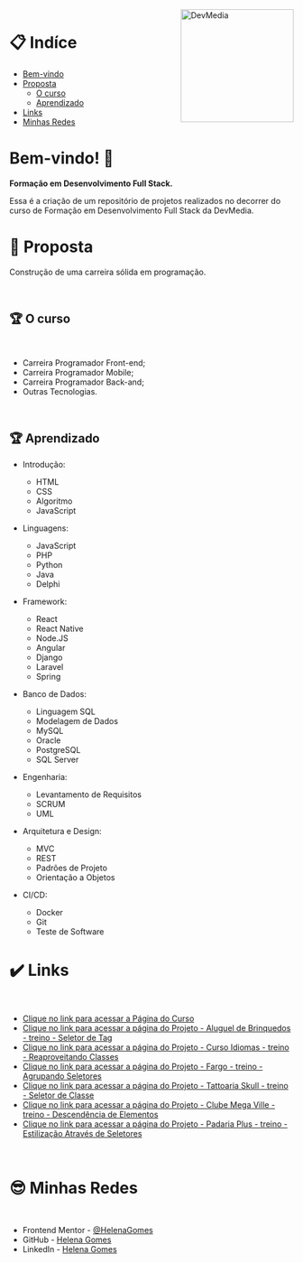 <div>
  <img align="right" src="https://user-images.githubusercontent.com/94927107/202265955-b983bdc4-6acb-4e5a-912a-8120835cb493.jpg" alt="DevMedia" width="200px">
</div>

# 📋 Indíce

- [Bem-vindo](#id01)
- [Proposta](#id02)
  - [O curso](#id02.1)
  - [Aprendizado](#id03.1)
- [Links](#id04)
- [Minhas Redes](#id09)

# Bem-vindo! 👋 <a name="id01"></a>

**Formação em Desenvolvimento Full Stack.**

Essa é a criação de um repositório de projetos realizados no decorrer do curso de Formação em Desenvolvimento Full Stack da DevMedia.

# 🚀 Proposta <a name="id02"></a>

Construção de uma carreira sólida em programação. 

<br />

## :trophy: O curso <a name="id02.1"></a>

<br />

- Carreira Programador Front-end;
- Carreira Programador Mobile;
- Carreira Programador Back-and;
- Outras Tecnologias.

<br />

## :trophy: Aprendizado <a name="id03.1"></a>

- Introdução: 
  - HTML
  - CSS
  - Algoritmo
  - JavaScript

- Linguagens: 
  - JavaScript
  - PHP
  - Python
  - Java
  - Delphi

- Framework: 
  - React
  - React Native
  - Node.JS
  - Angular
  - Django
  - Laravel
  - Spring

- Banco de Dados: 
  - Linguagem SQL
  - Modelagem de Dados
  - MySQL
  - Oracle
  - PostgreSQL
  - SQL Server

- Engenharia: 
  - Levantamento de Requisitos
  - SCRUM
  - UML

- Arquitetura e Design: 
  - MVC
  - REST
  - Padrões de Projeto
  - Orientação a Objetos

- CI/CD: 
  - Docker
  - Git
  - Teste de Software
  

# :heavy_check_mark: Links <a name="id04"></a>

<br />

- [Clique no link para acessar a Página do Curso](https://www.devmedia.com.br/carreira-programador/?slug=todos)
- [Clique no link para acessar a página do Projeto - Aluguel de Brinquedos - treino - Seletor de Tag](https://helena-lujan-gomes.github.io/DevMedia-Desenvolvimento-Full-Stack/projeto%20-%20aluguel%20de%20brinquedos%20-%20treino%20-%20seletor%20de%20tag/index.html)
- [Clique no link para acessar a página do Projeto - Curso Idiomas - treino - Reaproveitando Classes ](https://helena-lujan-gomes.github.io/DevMedia-Desenvolvimento-Full-Stack/projeto%20-%20curso%20idiomas%20-%20treino%20-%20reaproveitando%20classes/index.html)
- [Clique no link para acessar a página do Projeto - Fargo - treino - Agrupando Seletores ](https://helena-lujan-gomes.github.io/DevMedia-Desenvolvimento-Full-Stack/projeto%20-%20fargo%20-%20treino%20-%20agrupando%20seletores/index.html)
- [Clique no link para acessar a página do Projeto - Tattoaria Skull - treino - Seletor de Classe ](https://helena-lujan-gomes.github.io/DevMedia-Desenvolvimento-Full-Stack/projeto%20-%20tattoaria%20skull%20-%20treino%20-%20seletor%20de%20classe/index.html)
- [Clique no link para acessar a página do Projeto - Clube Mega Ville - treino - Descendência de Elementos ](https://helena-lujan-gomes.github.io/DevMedia-Desenvolvimento-Full-Stack/projeto%20-%20clube%20mega%20ville%20-%20treino%20-%20descend%C3%AAncia%20de%20elementos/index.html)
- [Clique no link para acessar a página do Projeto - Padaria Plus - treino - Estilização Através de Seletores ](https://helena-lujan-gomes.github.io/DevMedia-Desenvolvimento-Full-Stack/projeto%20-%20padaria%20plus%20-%20treino%20-%20estiliza%C3%A7%C3%A3o%20atrav%C3%A9s%20de%20seletores/index.html)


<br />

# :sunglasses: Minhas Redes <a name="id09"></a>

<br />

- Frontend Mentor - [@HelenaGomes](https://www.frontendmentor.io/profile/helena-Lujan-Gomes)
- GitHub - [Helena Gomes](https://github.com/helena-Lujan-Gomes)
- LinkedIn - [Helena Gomes](https://www.linkedin.com/in/helena-lujan-gomes/)



